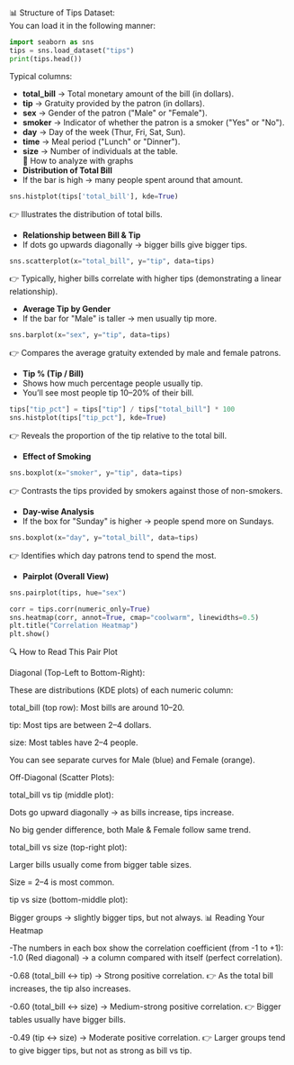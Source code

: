 
📊 Structure of Tips Dataset:  
You can load it in the following manner:  
```python  
import seaborn as sns  
tips = sns.load_dataset("tips")  
print(tips.head())  
```  
Typical columns:  
- **total_bill** → Total monetary amount of the bill (in dollars).  
- **tip** → Gratuity provided by the patron (in dollars).  
- **sex** → Gender of the patron ("Male" or "Female").  
- **smoker** → Indicator of whether the patron is a smoker ("Yes" or "No").  
- **day** → Day of the week (Thur, Fri, Sat, Sun).  
- **time** → Meal period ("Lunch" or "Dinner").  
- **size** → Number of individuals at the table.  
🔎 How to analyze with graphs  
- **Distribution of Total Bill**
- If the bar is high → many people spent around that amount.
```python  
sns.histplot(tips['total_bill'], kde=True)  
```  
👉 Illustrates the distribution of total bills.  
- **Relationship between Bill & Tip**
- If dots go upwards diagonally → bigger bills give bigger tips. 
```python  
sns.scatterplot(x="total_bill", y="tip", data=tips)  
```  
👉 Typically, higher bills correlate with higher tips (demonstrating a linear relationship).  
- **Average Tip by Gender**
- If the bar for "Male" is taller → men usually tip more.
```python  
sns.barplot(x="sex", y="tip", data=tips)  
```  
👉 Compares the average gratuity extended by male and female patrons.  
- **Tip % (Tip / Bill)**
- Shows how much percentage people usually tip.
- You’ll see most people tip 10–20% of their bill.
```python  
tips["tip_pct"] = tips["tip"] / tips["total_bill"] * 100  
sns.histplot(tips["tip_pct"], kde=True)  
```  
👉 Reveals the proportion of the tip relative to the total bill.  
- **Effect of Smoking**  
```python  
sns.boxplot(x="smoker", y="tip", data=tips)  
```  
👉 Contrasts the tips provided by smokers against those of non-smokers.  
- **Day-wise Analysis**
- If the box for "Sunday" is higher → people spend more on Sundays.  
```python  
sns.boxplot(x="day", y="total_bill", data=tips)  
```

👉 Identifies which day patrons tend to spend the most.  
- **Pairplot (Overall View)**  
```python  
sns.pairplot(tips, hue="sex")  
```
```python
corr = tips.corr(numeric_only=True)
sns.heatmap(corr, annot=True, cmap="coolwarm", linewidths=0.5)
plt.title("Correlation Heatmap")
plt.show()
```

🔍 How to Read This Pair Plot

Diagonal (Top-Left to Bottom-Right):

These are distributions (KDE plots) of each numeric column:

total_bill (top row): Most bills are around 10–20.

tip: Most tips are between 2–4 dollars.

size: Most tables have 2–4 people.

You can see separate curves for Male (blue) and Female (orange).

Off-Diagonal (Scatter Plots):

total_bill vs tip (middle plot):

Dots go upward diagonally → as bills increase, tips increase.

No big gender difference, both Male & Female follow same trend.

total_bill vs size (top-right plot):

Larger bills usually come from bigger table sizes.

Size = 2–4 is most common.

tip vs size (bottom-middle plot):

Bigger groups → slightly bigger tips, but not always.
📊 Reading Your Heatmap

-The numbers in each box show the correlation coefficient (from -1 to +1):
-1.0 (Red diagonal) → a column compared with itself (perfect correlation).

-0.68 (total_bill ↔ tip) → Strong positive correlation.
👉 As the total bill increases, the tip also increases.

-0.60 (total_bill ↔ size) → Medium-strong positive correlation.
👉 Bigger tables usually have bigger bills.

-0.49 (tip ↔ size) → Moderate positive correlation.
👉 Larger groups tend to give bigger tips, but not as strong as bill vs tip. 
 
